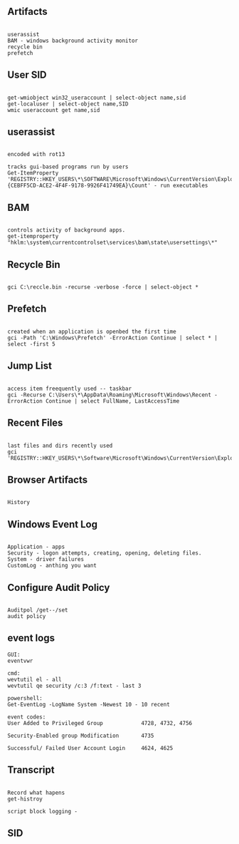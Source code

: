 ## Artifacts 
```

userassist
BAM - windows background activity monitor
recycle bin
prefetch

```

## User SID
```

get-wmiobject win32_useraccount | select-object name,sid
get-localuser | select-object name,SID
wmic useraccount get name,sid

```

## userassist
```

encoded with rot13 

tracks gui-based programs run by users
Get-ItemProperty 'REGISTRY::HKEY_USERS\*\SOFTWARE\Microsoft\Windows\CurrentVersion\Explorer\UserAssist\{CEBFF5CD-ACE2-4F4F-9178-9926F41749EA}\Count' - run executables

```

## BAM
```

controls activity of background apps.
get-itemproperty "hklm:\system\currentcontrolset\services\bam\state\usersettings\*"

```

## Recycle Bin
```

gci C:\reccle.bin -recurse -verbose -force | select-object *

```

## Prefetch
```

created when an application is openbed the first time
gci -Path 'C:\Windows\Prefetch' -ErrorAction Continue | select * | select -first 5

```

## Jump List
```

access item freequently used -- taskbar
gci -Recurse C:\Users\*\AppData\Roaming\Microsoft\Windows\Recent -ErrorAction Continue | select FullName, LastAccessTime

```

## Recent Files
```

last files and dirs recently used
gci 'REGISTRY::HKEY_USERS\*\Software\Microsoft\Windows\CurrentVersion\Explorer\RecentDocs'

```

## Browser Artifacts
```

History 

```

## Windows Event Log
```

Application - apps
Security - logon attempts, creating, opening, deleting files.
System - driver failures
CustomLog - anthing you want

```

## Configure Audit Policy
```

Auditpol /get--/set
audit policy

```

## event logs
```
GUI:
eventvwr

cmd:
wevtutil el - all
wevtutil qe security /c:3 /f:text - last 3

powershell:
Get-EventLog -LogName System -Newest 10 - 10 recent

event codes:
User Added to Privileged Group            4728, 4732, 4756

Security-Enabled group Modification       4735

Successful/ Failed User Account Login     4624, 4625

```

## Transcript
```

Record what hapens 
get-histroy

script block logging - 

```

## SID  
```



```

## 
```



```

## 
```



```

## 
```



```

## 
```



```

## 
```



```

## 
```



```

## 
```



```

## 
```



```

## 
```



```

## 
```



```

## 
```



```

## 
```



```

